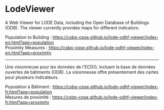 # LodeViewer

A Web Viewer for LODE Data, including the Open Database of Buildings (ODB). The viewer currently provides maps for different indicators. 

Population to Building : https://csbp-cpse.github.io/lode-odhf-viewer/index-en.html?app=population<br>
Proximity Measures : https://csbp-cpse.github.io/lode-odhf-viewer/index-en.html?app=proximity

---------------------------------------------------------------------

Une visionneuse pour les données de l'ECDO, incluant la base de données ouvertes de bâtiments (ODB). La visionneuse offre présentement des cartes pour plusieurs indicateurs. 

Population à Bâtiment : https://csbp-cpse.github.io/lode-odhf-viewer/index-fr.html?app=population<br>
Mesures de proximité : https://csbp-cpse.github.io/lode-odhf-viewer/index-fr.html?app=proximity
